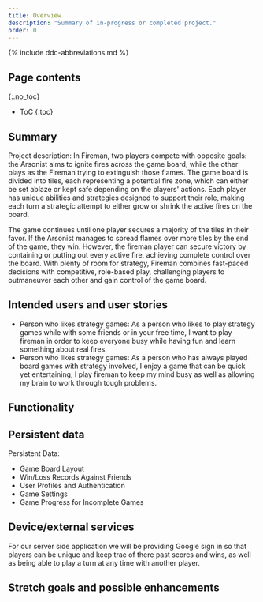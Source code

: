 ```yaml
---
title: Overview
description: "Summary of in-progress or completed project."
order: 0
---
```


{% include ddc-abbreviations.md %}

## Page contents
{:.no_toc}

- ToC
{:toc}

## Summary

Project description: In Fireman, two players compete with opposite goals: the Arsonist aims to ignite fires across the game board, while the other plays as the Fireman trying to extinguish those flames. The game board is divided into tiles, each representing a potential fire zone, which can either be set ablaze or kept safe depending on the players' actions. Each player has unique abilities and strategies designed to support their role, making each turn a strategic attempt to either grow or shrink the active fires on the board.

The game continues until one player secures a majority of the tiles in their favor. If the Arsonist manages to spread flames over more tiles by the end of the game, they win. However, the fireman player can secure victory by containing or putting out every active fire, achieving complete control over the board. With plenty of room for strategy, Fireman combines fast-paced decisions with competitive, role-based play, challenging players to outmaneuver each other and gain control of the game board.

## Intended users and user stories

* Person who likes strategy games:
As a person who likes to play strategy games while with some friends or in your free time, I want to play fireman in order to keep everyone busy while having fun and learn something about real fires.
* Person who likes strategy games:
As a person who has always played board games with strategy involved, I enjoy a game that can be quick yet entertaining, I play fireman to keep my mind busy as well as allowing my brain to work through tough problems.

## Functionality

[//]: # (TODO List &#40;using a bullet list---or ordered list, if order is relevant&#41; the key functional aspects that will be provided by the app---i.e., tell us what the user will be able to do using the app. This should not simply be a re-statement of the [summary]&#40;#summary&#41;, but should instead provide a more specific articulation of the functionality and user experience. )

## Persistent data
Persistent Data:
* Game Board Layout
* Win/Loss Records Against Friends
* User Profiles and Authentication
* Game Settings
* Game Progress for Incomplete Games

## Device/external services

For our server side application we will be providing Google sign in so that players can be unique and keep trac of there past scores and wins, as well as being able to play a turn at any time with another player.

## Stretch goals and possible enhancements 

[//]: # (TODO If you can identify functional elements of the software that you think might not be achievable in the scope of the project, but which would nonetheless add significant value if you were able to include them, list them here. For now, we recommend listing them in order of complexity/amount of work, from the least to the most.)
